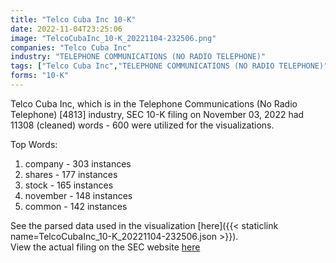 ```yaml
---
title: "Telco Cuba Inc 10-K"
date: 2022-11-04T23:25:06
image: "TelcoCubaInc_10-K_20221104-232506.png"
companies: "Telco Cuba Inc"
industry: "TELEPHONE COMMUNICATIONS (NO RADIO TELEPHONE)"
tags: ["Telco Cuba Inc","TELEPHONE COMMUNICATIONS (NO RADIO TELEPHONE)","11-03-2022","10-K"]
forms: "10-K"
---
```

Telco Cuba Inc, which is in the Telephone Communications (No Radio Telephone) [4813] industry, SEC 10-K filing on November 03, 2022 had 11308 (cleaned) words - 600 were utilized for the visualizations.

Top Words:
1. company - 303 instances
2. shares - 177 instances
3. stock - 165 instances
4. november - 148 instances
5. common - 142 instances


See the parsed data used in the visualization [here]({{< staticlink name=TelcoCubaInc_10-K_20221104-232506.json >}}).  
View the actual filing on the SEC website [here](https://www.sec.gov/Archives/edgar/data/1427644/0001099910-22-000217.txt)